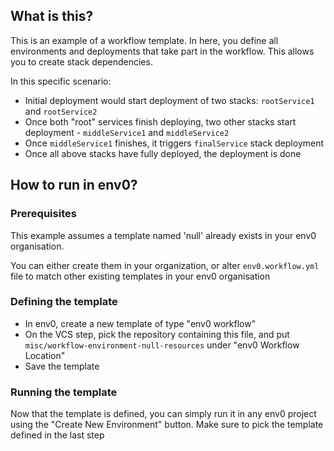 ## What is this?

This is an example of a workflow template. In here, you define all environments and deployments that take part in the workflow.
This allows you to create stack dependencies.

In this specific scenario: 
- Initial deployment would start deployment of two stacks: `rootService1` and `rootService2`
- Once both "root" services finish deploying, two other stacks start deployment - `middleService1` and `middleService2`
- Once `middleService1` finishes, it triggers `finalService` stack deployment
- Once all above stacks have fully deployed, the deployment is done

## How to run in env0?

### Prerequisites

This example assumes a template named 'null' already exists in your env0 organisation.

You can either create them in your organization, or alter `env0.workflow.yml` file to match other existing templates in your env0 organisation

### Defining the template

- In env0, create a new template of type "env0 workflow"
- On the VCS step, pick the repository containing this file, and put `misc/workflow-environment-null-resources` under "env0 Workflow Location"
- Save the template

### Running the template

Now that the template is defined, you can simply run it in any env0 project using the "Create New Environment" button. 
Make sure to pick the template defined in the last step
